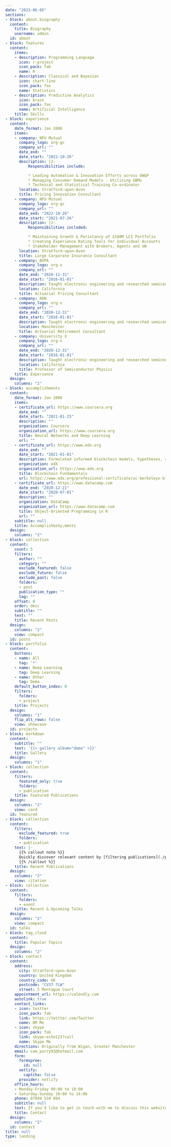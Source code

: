 ```yaml
---
date: "2023-06-05"
sections:
- block: about.biography
  content:
    title: Biography
    username: admin
  id: about
- block: features
  content:
    items:
    - description: Programming Language
      icon: r-project
      icon_pack: fab
      name: R
    - description: Classical and Bayesian
      icon: chart-line
      icon_pack: fas
      name: Statistics
    - description: Predictive Analytics
      icon: brain
      icon_pack: fas
      name: Artificial Intelligence
    title: Skills
- block: experience
  content:
    date_format: Jan 2006
    items:
    - company: NFU Mutual
      company_logo: org-gc
      company_url: ""
      date_end: ""
      date_start: "2022-10-26"
      description: |2-
          Responsibilities include:

          * Leading Automation & Innovation Efforts across UW&P
          * Managing Consumer Demand Models - Utilising GBMs
          * Technical and Statistical Training Co-ordinator
      location: Stratford-upon-Avon
      title: Pricing Innovation Consultant
    - company: NFU Mutual
      company_logo: org-gc
      company_url: ""
      date_end: "2022-10-26"
      date_start: "2021-07-26"
      description: |2-
          Responsibilities included:

          * Maintaining Growth & Peristancy of £160M LCI Portfolio
          * Creating Experience Rating Tools for Individual Accounts
          * Stakeholder Management with Brokers, Agents and UW
      location: Stratford-upon-Avon
      title: Large Corporate Insurance Consultant
    - company: BUPA
      company_logo: org-x
      company_url: ""
      date_end: "2020-12-31"
      date_start: "2016-01-01"
      description: Taught electronic engineering and researched semiconductor physics.
      location: California
      title: Actuarial Pricing Consultant
    - company: AON
      company_logo: org-x
      company_url: ""
      date_end: "2020-12-31"
      date_start: "2016-01-01"
      description: Taught electronic engineering and researched semiconductor physics.
      location: Manchester
      title: Actuarial Retirement Consultant
    - company: University X
      company_logo: org-x
      company_url: ""
      date_end: "2020-12-31"
      date_start: "2016-01-01"
      description: Taught electronic engineering and researched semiconductor physics.
      location: California
      title: Professor of Semiconductor Physics
    title: Experience
  design:
    columns: "2"
- block: accomplishments
  content:
    date_format: Jan 2006
    items:
    - certificate_url: https://www.coursera.org
      date_end: ""
      date_start: "2021-01-25"
      description: ""
      organization: Coursera
      organization_url: https://www.coursera.org
      title: Neural Networks and Deep Learning
      url: ""
    - certificate_url: https://www.edx.org
      date_end: ""
      date_start: "2021-01-01"
      description: Formulated informed blockchain models, hypotheses, and use cases.
      organization: edX
      organization_url: https://www.edx.org
      title: Blockchain Fundamentals
      url: https://www.edx.org/professional-certificate/uc-berkeleyx-blockchain-fundamentals
    - certificate_url: https://www.datacamp.com
      date_end: "2020-12-21"
      date_start: "2020-07-01"
      description: ""
      organization: DataCamp
      organization_url: https://www.datacamp.com
      title: Object-Oriented Programming in R
      url: ""
    subtitle: null
    title: Accomplish&shy;ments
  design:
    columns: "2"
- block: collection
  content:
    count: 5
    filters:
      author: ""
      category: ""
      exclude_featured: false
      exclude_future: false
      exclude_past: false
      folders:
      - post
      publication_type: ""
      tag: ""
    offset: 0
    order: desc
    subtitle: ""
    text: ""
    title: Recent Posts
  design:
    columns: "2"
    view: compact
  id: posts
- block: portfolio
  content:
    buttons:
    - name: All
      tag: '*'
    - name: Deep Learning
      tag: Deep Learning
    - name: Other
      tag: Demo
    default_button_index: 0
    filters:
      folders:
      - project
    title: Projects
  design:
    columns: "1"
    flip_alt_rows: false
    view: showcase
  id: projects
- block: markdown
  content:
    subtitle: ""
    text: '{{< gallery album="demo" >}}'
    title: Gallery
  design:
    columns: "1"
- block: collection
  content:
    filters:
      featured_only: true
      folders:
      - publication
    title: Featured Publications
  design:
    columns: "2"
    view: card
  id: featured
- block: collection
  content:
    filters:
      exclude_featured: true
      folders:
      - publication
    text: |-
      {{% callout note %}}
      Quickly discover relevant content by [filtering publications](./publication/).
      {{% /callout %}}
    title: Recent Publications
  design:
    columns: "2"
    view: citation
- block: collection
  content:
    filters:
      folders:
      - event
    title: Recent & Upcoming Talks
  design:
    columns: "2"
    view: compact
  id: talks
- block: tag_cloud
  content:
    title: Popular Topics
  design:
    columns: "2"
- block: contact
  content:
    address:
      city: Stratford-upon-Avon
      country: United Kingdom
      country_code: UK
      postcode: "CV37 7LW"
      street: 5 Montague Court
    appointment_url: https://calendly.com
    autolink: true
    contact_links:
    - icon: twitter
      icon_pack: fab
      link: https://twitter.com/Twitter
      name: DM Me
    - icon: skype
      icon_pack: fab
      link: skype:echo123?call
      name: Skype Me
    directions: Originally from Wigan, Greater Manchester
    email: sam_parry93@hotmail.com
    form:
      formspree:
        id: null
      netlify:
        captcha: false
      provider: netlify
    office_hours:
    - Monday-Friday 09:00 to 18:00
    - Saturday-Sunday 10:00 to 14:00
    phone: 07949 510 894
    subtitle: null
    text: If you'd like to get in touch with me to discuss this website or to extend your network. Please use the facilities below to contact me.
    title: Contact
  design:
    columns: "2"
  id: contact
title: null
type: landing
---
```

